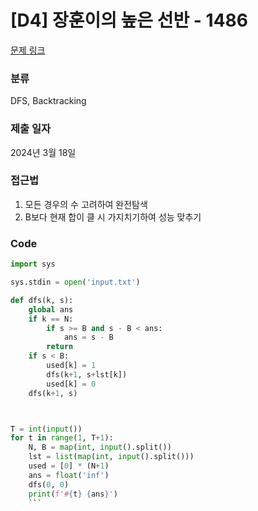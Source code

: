 # [D4] 장훈이의 높은 선반 - 1486 

[문제 링크](https://swexpertacademy.com/main/talk/solvingClub/problemView.do?solveclubId=AY1Se8SK2S8DFAWX&contestProbId=AV2b7Yf6ABcBBASw&probBoxId=AY5O1Ip6my4DFARi+&type=PROBLEM&problemBoxTitle=%EB%B6%84%ED%95%A0%EC%A0%95%EB%B3%B5+%2F+%EB%B0%B1%ED%8A%B8%EB%9E%98%ED%82%B9+1&problemBoxCnt=++5+) 


### 분류

DFS, Backtracking

### 제출 일자

2024년 3월 18일

### 접근법
1. 모든 경우의 수 고려하여 완전탐색
1. B보다 현재 합이 클 시 가지치기하여 성능 맞추기
### Code
```python
import sys

sys.stdin = open('input.txt')

def dfs(k, s):
    global ans
    if k == N:
        if s >= B and s - B < ans:
            ans = s - B
        return
    if s < B:
        used[k] = 1
        dfs(k+1, s+lst[k])
        used[k] = 0
    dfs(k+1, s)



T = int(input())
for t in range(1, T+1):
    N, B = map(int, input().split())
    lst = list(map(int, input().split()))
    used = [0] * (N+1)
    ans = float('inf')
    dfs(0, 0)
    print(f'#{t} {ans}')
    ```